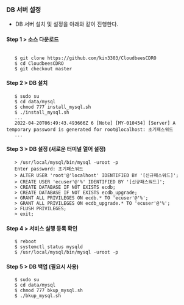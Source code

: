 
### DB 서버 설정

- DB 서버 설치 및 설정을 아래와 같이 진행한다.

#### Step 1 > 소스 다운로드

```console

   $ git clone https://github.com/kin3303/CloudbeesCDRO
   $ cd CloudbeesCDRO
   $ git checkout master
```


#### Step 2 > DB 설치

```console
   $ sudo su
   $ cd data/mysql
   $ chmod 777 install_mysql.sh
   $ ./install_mysql.sh
   ...
   2022-04-20T06:49:43.493666Z 6 [Note] [MY-010454] [Server] A temporary password is generated for root@localhost: 초기패스워드
   ...
```

#### Step 3 > DB 설정 (새로운 터미널 열어 설정)

```console
   > /usr/local/mysql/bin/mysql -uroot -p 
   Enter password: 초기패스워드
   > ALTER USER 'root'@'localhost' IDENTIFIED BY '[신규패스워드]';
   > CREATE USER 'ecuser'@'%' IDENTIFIED BY '[신규패스워드]';
   > CREATE DATABASE IF NOT EXISTS ecdb;
   > CREATE DATABASE IF NOT EXISTS ecdb_upgrade;
   > GRANT ALL PRIVILEGES ON ecdb.* TO 'ecuser'@'%';
   > GRANT ALL PRIVILEGES ON ecdb_upgrade.* TO 'ecuser'@'%';
   > FLUSH PRIVILEGES;
   > exit;
```

#### Step 4 > 서비스 실행 등록 확인

```console
   $ reboot
   $ systemctl status mysqld
   $ /usr/local/mysql/bin/mysql -uroot -p
```

#### Step 5 > DB 백업 (필요시 사용)

```console
   $ sudo su
   $ cd data/mysql
   $ chmod 777 bkup_mysql.sh
   $ ./bkup_mysql.sh
```


